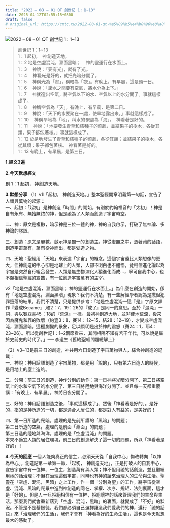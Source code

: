 ```yaml
---
title: "2022 – 08 – 01 QT 創世記 1：1~13"
date: 2025-04-12T02:55:15+0800
draft: false
# original_url: https://cmtc.tw/2022-08-01-qt-%e5%89%b5%e4%b8%96%e8%a8%98-1%ef%bc%9a113
---
```


![2022 – 08 – 01 QT 創世記 1：1\~13](/images/qt.jpg  "2022 – 08 – 01 QT 創世記 1：1\~13")

> 創世記 1：1\~13  
> 1：1 起初，　神創造天地。  
> 1：2 地是空虛混沌，淵面黑暗；　神的靈運行在水面上。  
> 1：3 　神說：「要有光」，就有了光。  
> 1：4 　神看光是好的，就把光暗分開了。  
> 1：5 　神稱光為「晝」，稱暗為「夜」。有晚上，有早晨，這是頭一日。  
> 1：6 　神說：「諸水之間要有空氣，將水分為上下。」  
> 1：7 　神就造出空氣，將空氣以下的水、空氣以上的水分開了。事就這樣成了。  
> 1：8 　神稱空氣為「天」。有晚上，有早晨，是第二日。  
> 1：9 　神說：「天下的水要聚在一處，使旱地露出來。」事就這樣成了。  
> 1：10 　神稱旱地為「地」，稱水的聚處為「海」。　神看著是好的。  
> 1：11 　神說：「地要發生青草和結種子的菜蔬，並結果子的樹木，各從其類，果子都包著核。」事就這樣成了。  
> 1：12 於是地發生了青草和結種子的菜蔬，各從其類；並結果子的樹木，各從其類；果子都包著核。　神看著是好的。  
> 1：13 有晚上，有早晨，是第三日。

**1.經文3遍**

**2.今天默想經文**
  
創 1：1 起初， 神創造天地。

**3.默想分享**
（1）v1「起初， 神創造天地。」整本聖經開章明義第一句話，宣告了人類與萬物的起源：  
一、起初：「起初」是神創造「時間」的開始，有別於約翰福音的「太初」！神是自有永有、無始無終的神，但是祂為了人類而創造了宇宙時空。

二、神：原文是複數，暗示神是三位一體的神，神的自我啟示，打破了無神論、多神論的謬誤。

三、創造：原文是單數，啟示神是獨一的創造主。神從虛無之中，憑著祂的話語，創造宇宙萬有，萬有從神而出，都是受造之物。

四、天地：聖經用「天地」來表達「宇宙」的概念。這個宇宙遠比人類想像的更大，但神創造的中心卻是地球上的人類，人卻不明白也不醒悟，竟相信進化論以為宇宙是突然自行組合發生，人類是無生物演化人猿進化而成…，寧可自我中心，也不願相信聖經的宣告，有一位創造宇宙萬有的主宰。

v2「地是空虛混沌，淵面黑暗； 神的靈運行在水面上。」為什麼在創造的開始，卻有「地是空虛混沌，淵面黑暗」現象？我們不清楚，有一些解經學者認為是撒但犯罪墮落的結果，我們不清楚，只是提供參考：「地是空虛混沌—這『是』字原文譯作『變成Became』,和2：7，19：26的『成了』是同一的意思。至於『混沌』一詞，與以賽亞書45：18的『荒涼』一樣。最初神創造大地，並非使地荒涼，後來因為魔鬼和罪的敗壞（約壹3：8，賽14：12\~15，結28：12\~19），才變成空虛混沌，淵面黑暗。這種劇變的景象，足以顯明是出於神的震怒（賽24：1，耶4：23\~26）。所以從創世記1：1\~2兩節看來，其間相隔不知有若干年代，可以說是屬於史前史的時代了。」── 李道生《舊約聖經問題總解上》

（2）v3\~13是前三日的創造，神共用六日創造了宇宙萬物與人，綜合神創造的記載：  
一、神說：神用話語創造了宇宙萬物，都是用「說的」，只有第六日造人的時候，是用地上的塵土造的。

二、分開：前三日的創造，神作分別的動作：第一日神將光暗分開了、第二日將空氣上的水和空氣下的水分開了、第三日將陸地與海洋分開了、並且每一天都重覆講：「有晚上、有早晨」，神將日夜分開了。

三、好的：神用話語創造之後，「事就這樣成了」、然後「神看著是好的」。是好的，指的是神所造的一切，都是適合人居住的，都是對人有益的，是美好的！

四、第一日所造的光暗，處理的是先前所講的「黑暗」的問題；  
第二日所造的空氣，處理的是前面「淵面」的問題；  
第三日造的陸地與海洋，處理的是「空虛混沌」的問題。  
本來不適宜人類的居住環境，前三日的創造解決了這一切的問題，所以「神看著是好的」！

**4.今天的回應**
一個人能夠真正的信主，必須天天從「自我中心」悔改轉向「以神為中心」，創造記第一章第一節，「起初， 神創造天地」，正是打破人的自我中心，宣告宇宙中有一位神、一位主，創造萬有與人類；神不但用祂的話創造，並且繼續用祂的話治理；不但在治理這個宇宙，同時也有神的話來治理人的生命與生活。聖靈在「空虛、混沌，黑暗」之上工作，作一個「分別為聖」的工作，將宇宙從空虛、混沌、黑暗的光景中進到神創造的同在、掌權、次序、規矩、法則裏面，這才是「好的」。但是人一旦拒絕相信有一位神，拒絕讓神的話來管理我們的生命與生活，那麼我們就會重新落到「空虛、混沌，黑暗」的裏面，就變成了「不好」的狀況。不管是不是基督徒，我們都必須自己選擇讓造我們愛我們的神，遵行「祂的話語」來「治理我們的生活」，我們才會有「神看為好的生命生活」，這也是今天默想最大的感動了。
